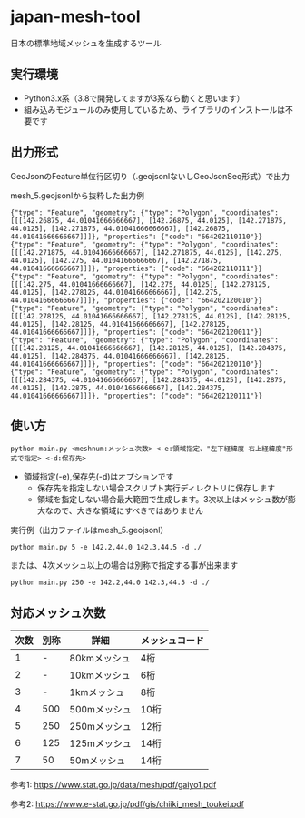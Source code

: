 # japan-mesh-tool

日本の標準地域メッシュを生成するツール

## 実行環境
- Python3.x系（3.8で開発してますが3系なら動くと思います）
- 組み込みモジュールのみ使用しているため、ライブラリのインストールは不要です

## 出力形式
GeoJsonのFeature単位行区切り（.geojsonlないしGeoJsonSeq形式）で出力

mesh_5.geojsonlから抜粋した出力例
```
{"type": "Feature", "geometry": {"type": "Polygon", "coordinates": [[[142.26875, 44.01041666666667], [142.26875, 44.0125], [142.271875, 44.0125], [142.271875, 44.01041666666667], [142.26875, 44.01041666666667]]]}, "properties": {"code": "664202110110"}}
{"type": "Feature", "geometry": {"type": "Polygon", "coordinates": [[[142.271875, 44.01041666666667], [142.271875, 44.0125], [142.275, 44.0125], [142.275, 44.01041666666667], [142.271875, 44.01041666666667]]]}, "properties": {"code": "664202110111"}}
{"type": "Feature", "geometry": {"type": "Polygon", "coordinates": [[[142.275, 44.01041666666667], [142.275, 44.0125], [142.278125, 44.0125], [142.278125, 44.01041666666667], [142.275, 44.01041666666667]]]}, "properties": {"code": "664202120010"}}
{"type": "Feature", "geometry": {"type": "Polygon", "coordinates": [[[142.278125, 44.01041666666667], [142.278125, 44.0125], [142.28125, 44.0125], [142.28125, 44.01041666666667], [142.278125, 44.01041666666667]]]}, "properties": {"code": "664202120011"}}
{"type": "Feature", "geometry": {"type": "Polygon", "coordinates": [[[142.28125, 44.01041666666667], [142.28125, 44.0125], [142.284375, 44.0125], [142.284375, 44.01041666666667], [142.28125, 44.01041666666667]]]}, "properties": {"code": "664202120110"}}
{"type": "Feature", "geometry": {"type": "Polygon", "coordinates": [[[142.284375, 44.01041666666667], [142.284375, 44.0125], [142.2875, 44.0125], [142.2875, 44.01041666666667], [142.284375, 44.01041666666667]]]}, "properties": {"code": "664202120111"}}
```

## 使い方

```
python main.py <meshnum:メッシュ次数> <-e:領域指定、"左下経緯度 右上経緯度"形式で指定> <-d:保存先>
```

- 領域指定(-e),保存先(-d)はオプションです
    - 保存先を指定しない場合スクリプト実行ディレクトリに保存します
    - 領域を指定しない場合最大範囲で生成します。3次以上はメッシュ数が膨大なので、大きな領域にすべきではありません


実行例（出力ファイルはmesh_5.geojsonl）
```
python main.py 5 -e 142.2,44.0 142.3,44.5 -d ./
```

または、4次メッシュ以上の場合は別称で指定する事が出来ます
```
python main.py 250 -e 142.2,44.0 142.3,44.5 -d ./
```

## 対応メッシュ次数

|  次数  |  別称  |  詳細  |  メッシュコード  |
| ---- | ---- | ---- | ---- |
|  1  |  -  |  80kmメッシュ |  4桁  |
|  2  |  -  |  10kmメッシュ |  6桁  |
|  3  |  -  |  1kmメッシュ  |  8桁  |
|  4  |  500  |  500mメッシュ |  10桁  |
|  5  |  250  |  250mメッシュ |  12桁  |
|  6  |  125  |  125mメッシュ |  14桁  |
|  7  |  50  |  50mメッシュ  |  14桁  |

参考1: https://www.stat.go.jp/data/mesh/pdf/gaiyo1.pdf

参考2: https://www.e-stat.go.jp/pdf/gis/chiiki_mesh_toukei.pdf